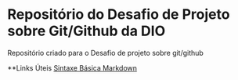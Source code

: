 # Repositório do Desafio de Projeto sobre Git/Github da DIO
Repositório criado para o Desafio de projeto sobre git/github

**Links Úteis
[Sintaxe Básica Markdown](https://www.markdownguide.org/)
